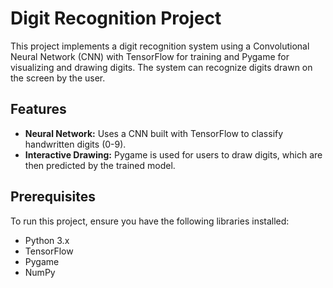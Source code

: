 # Digit Recognition Project

This project implements a digit recognition system using a Convolutional Neural Network (CNN) with TensorFlow for training and Pygame for visualizing and drawing digits. The system can recognize digits drawn on the screen by the user.

## Features
- **Neural Network:** Uses a CNN built with TensorFlow to classify handwritten digits (0-9).
- **Interactive Drawing:** Pygame is used for users to draw digits, which are then predicted by the trained model.

## Prerequisites

To run this project, ensure you have the following libraries installed:

- Python 3.x
- TensorFlow
- Pygame
- NumPy

